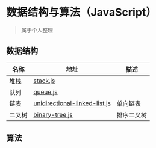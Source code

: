 # 数据结构与算法（JavaScript）

> 属于个人整理

## 数据结构

|名称|地址|描述|
|--|--|--|
|堆栈|[stack.js](./data-structure/stack.js)||
|队列|[queue.js](./data-structure/queue.js)||
|链表|[unidirectional-linked-list.js](./data-structure/unidirectional-linked-list.js)|单向链表|
|二叉树|[binary-tree.js](./data-structure/binary-tree.js)|排序二叉树|

## 算法
